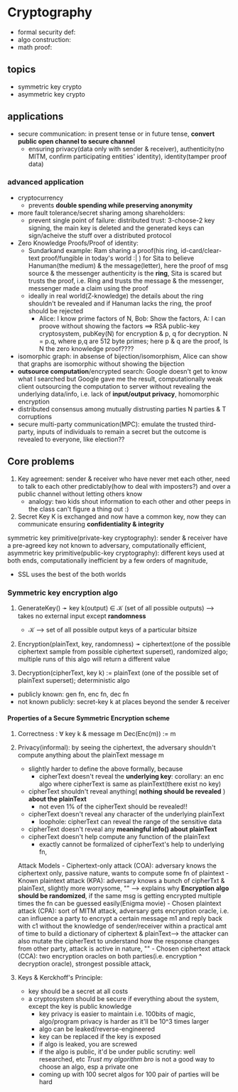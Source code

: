 # Cryptography

- formal security def:
- algo construction:
- math proof:


## topics

- symmetric key crypto
- asymmetric key crypto


## applications

- secure communication: in present tense or in future tense, **convert public open channel to secure channel**
    - ensuring privacy(data only with sender & receiver), authenticity(no MITM, confirm participating entities' identity), identity(tamper proof data)

### advanced application

- cryptocurrency
    - prevents **double spending while preserving anonymity**
- more fault tolerance/secret sharing among shareholders:
    - prevent single point of failure: distributed trust: 3-choose-2 key signing, the main key is deleted and the generated keys can sign/acheive the stuff over a distributed protocol
- Zero Knowledge Proofs/Proof of identity:
    - Sundarkand example: Ram sharing a proof(his ring, id-card/clear-text proof/fungible in today's world :| ) for Sita to believe Hanuman(the medium) & the message(letter), here the proof of msg source & the messenger authenticity is the **ring**, Sita is scared but trusts the proof, i.e. Ring and trusts the message & the messenger, messenger made a claim using the proof
    - ideally in real world(Z-knowledge) the details about the ring shouldn't be revealed and if Hanuman lacks the ring, the proof should be rejected
        - Alice: I know prime factors of N, Bob: Show the factors, A: I can proove without showing the factors ==> RSA public-key cryptosystem, pubKey(N) for encryption & p, q for decryption. N = p.q, where p,q are 512 byte primes; here p & q are the proof, Is N the zero knowledge proof????
- isomorphic graph: in absense of bijection/isomorphism, Alice can show that graphs are isomorphic without showing the bijection
- **outsource computation**/encrypted search: Google doesn't get to know what I searched but Google gave me the result, computationally weak client outsourcing the computation to server without revealing the underlying data/info, i.e. lack of **input/output privacy**, homomorphic encryption
- distributed consensus among mutually distrusting parties N parties & T corruptions
- secure multi-party communication(MPC): emulate the trusted third-party, inputs of individuals to remain a secret but the outcome is revealed to everyone, like election??


## Core problems

1. Key agreement: sender & receiver who have never met each other, need to talk to each other predictably(how to deal with imposters?) and over a public channel without letting others know
    - analogy: two kids shout information to each other and other peeps in the class can't figure a thing out :)
2. Secret Key K is exchanged and now have a common key, now they can communicate ensuring **confidentiality & integrity**

symmetric key primitive(private-key cryptography): sender & receiver have a pre-agreed key not known to adversary, computationally efficient,
asymmetric key primitive(public-key cryptography): different keys used at both ends, computationally inefficient by a few orders of magnitude,

- SSL uses the best of the both worlds

### Symmetric key encryption algo

1. GenerateKey() ➛ key k(output) ∈ 𝒦  (set of all possible outputs) --> takes no external input except **randomness**
    - 𝒦 --> set of all possible output keys of a particular bitsize

2. Encryption(plainText, key, randomness) ➛ ciphertext(one of the possible ciphertext sample from possible ciphertext superset), randomized algo; multiple runs of this algo will return a different value

3. Decryption(cipherText, key k) := plainText (one of the possible set of plainText superset); deterministic algo

- publicly known: gen fn, enc fn, dec fn
- not known publicly: secret-key k at places beyond the sender & receiver

#### Properties of a Secure Symmetric Encryption scheme

1. Correctness      : ∀ key k & message m Dec(Enc(m)) := m

2. Privacy(informal): by seeing the ciphertext, the adversary shouldn't compute anything about the plainText message m
    - slightly harder to define the above formally, because
        - cipherText doesn't reveal the **underlying key**: corollary: an enc algo where cipherText is same as plainText(there exist no key)
    - cipherText shouldn't reveal anything( **nothing should be revealed** ) **about the plainText**
        - not even 1% of the cipherText should be revealed!!
    - cipherText doesn't reveal any character of the underlying plainText
        - loophole: cipherText can reveal the range of the sensitive data
    - cipherText doesn't reveal any **meaningful info() about plainText**
    - cipherText doesn't help compute any function of the plainText
        - exactly cannot be formalized of cipherText's help to underlying fn,

    Attack Models
        - Ciphertext-only attack (COA): adversary knows the ciphertext only, passive nature, wants to compute some fn of plaintext
        - Known plaintext attack (KPA): adversary knows a bunch of cipherTxt & plainText, slightly more worrysome, "" --> explains why **Encryption algo should be randomized**, if the same msg is getting encrypted multiple times the fn can be guessed easily(Enigma movie)
        - Chosen plaintext attack (CPA): sort of MITM attack, adversary gets encryption oracle, i.e. can influence a party to encrypt a certain message m1 and reply back with c1 without the knowledge of sender/receiver within a practical amt of time to build a dictionary of ciphertext & plainText--> the attacker can also mutate the cipherText to understand how the response changes from other party, attack is active in nature, ""
        - Chosen ciphertext attack (CCA): two encryption oracles on both parties(i.e. encryption ^ decryption oracle), strongest possible attack,

3. Keys & Kerckhoff's Principle:
    - key should be a secret at all costs
    - a cryptosystem should be secure if everything about the system, except the key is public knowledge
        - key privacy is easier to maintain i.e. 100bits of magic, algo/program privacy is harder as it'll be 10^3 times larger
        - algo can be leaked/reverse-engineered
        - key can be replaced if the key is exposed
        - if algo is leaked, you are screwed
        - if the algo is public, it'd be under public scrutiny: well researched, etc _Trust my algorithm bro_ is not a good way to choose an algo, esp a private one
        - coming up with 100 secret algos for 100 pair of parties will be hard
